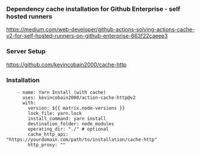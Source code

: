 ### Dependency cache installation for Github Enterprise - self hosted runners

https://medium.com/web-developer/github-actions-solving-actions-cache-v2-for-self-hosted-runners-on-github-enterprise-663f22caeee3
### Server Setup

https://github.com/kevincobain2000/cache-http
### Installation

```
    - name: Yarn Install (with cache)
      uses: kevincobain2000/action-cache-http@v2
      with:
        version: ${{ matrix.node-versions }}
        lock_file: yarn.lock
        install_command: yarn install
        destination_folder: node_modules
        operating_dir: "./" # optional
        cache_http_api: "https://yourdomain.com/path/to/installation/cache-http"
        http_proxy: ""
```